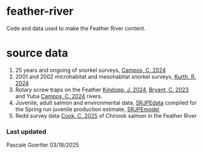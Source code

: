 # feather-river
Code and data used to make the Feather River content.

# source data
1. 25 years and ongoing of snorkel surveys, [Campos, C. 2024](https://portal.edirepository.org/nis/mapbrowse?packageid=edi.1764.1)
2. 2001 and 2002 microhabitat and mesohabitat snorkel surveys, [Kurth, R. 2024](https://portal.edirepository.org/nis/mapbrowse?packageid=edi.1705.2)
3. Rotary screw traps on the Feather [Kindopp, J. 2024](https://portal.edirepository.org/nis/mapbrowse?packageid=edi.1239.13), [Bryant, C. 2023](https://portal.edirepository.org/nis/mapbrowse?packageid=edi.1500.2) and Yuba [Campos, C. 2024](https://portal.edirepository.org/nis/mapbrowse?packageid=edi.1529.11) rivers.
5. Juvenile, adult salmon and environmental data, [SRJPEdata](https://srjpe.github.io/SRJPEdata/) compiled for the Spring run juvenile production estimate, [SRJPEmodel](https://srjpe.github.io/SRJPEmodel/index.html)
6. Redd survey data [Cook, C. 2025](https://portal.edirepository.org/nis/metadataviewer?packageid=edi.1802.2) of Chinook salmon in the Feather River

### Last updated
Pascale Goertler 03/18/2025
